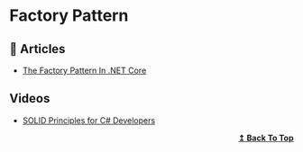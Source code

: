# Factory Pattern

## 📝 Articles

- [The Factory Pattern In .NET Core](https://dotnetcoretutorials.com/2019/10/15/the-factory-pattern-in-net-core/)

## Videos

- [SOLID Principles for C# Developers](https://www.pluralsight.com/courses/csharp-solid-principles)

<div align="right">
  <b><a href="#contents">↥ Back To Top</a></b>
</div>
